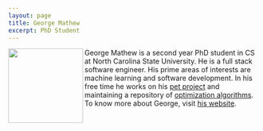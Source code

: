 ```yaml
---
layout: page
title: George Mathew
excerpt: PhD Student
---
```


 
<img align="left" width="150"
src="https://avatars0.githubusercontent.com/u/5582924?v=3&s=460"> George Mathew is a second 
year PhD student in CS at North Carolina State University.
He is a full stack software engineer. His prime areas of interests
are machine learning and software development. In his free time
he works on his [pet project](http://region.io) and maintaining a repository of [optimization algorithms](https://github.com/bigfatnoob/optima).
To know more about George, visit [his website](http://georgevmathew.com/).



